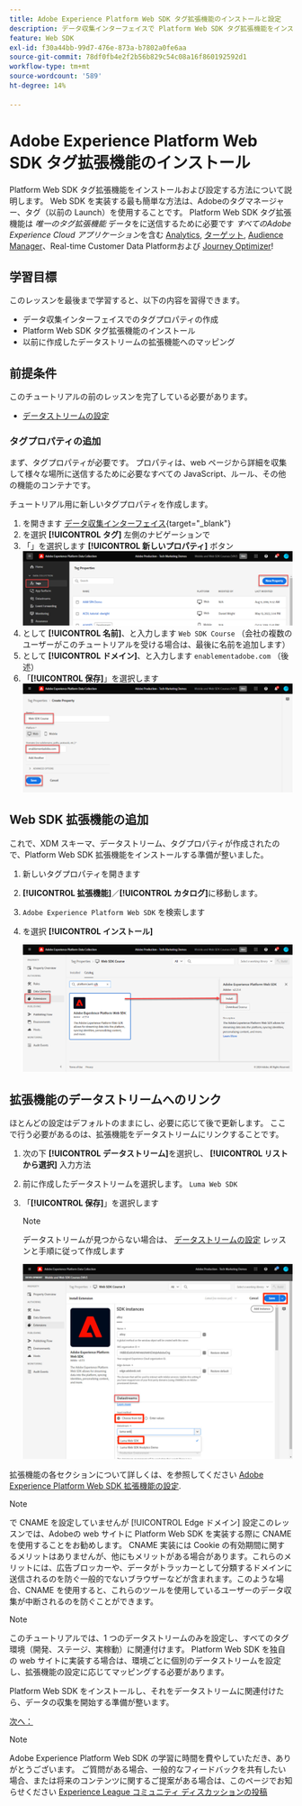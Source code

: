 ```yaml
---
title: Adobe Experience Platform Web SDK タグ拡張機能のインストールと設定
description: データ収集インターフェイスで Platform Web SDK タグ拡張機能をインストールして設定する方法を説明します。 このレッスンは、Web SDK を使用したAdobe Experience Cloudの実装チュートリアルの一部です。
feature: Web SDK
exl-id: f30a44bb-99d7-476e-873a-b7802a0fe6aa
source-git-commit: 78df0fb4e2f2b56b829c54c08a16f860192592d1
workflow-type: tm+mt
source-wordcount: '589'
ht-degree: 14%

---
```


# Adobe Experience Platform Web SDK タグ拡張機能のインストール

Platform Web SDK タグ拡張機能をインストールおよび設定する方法について説明します。 Web SDK を実装する最も簡単な方法は、Adobeのタグマネージャー、タグ（以前の Launch）を使用することです。 Platform Web SDK タグ拡張機能は _唯一のタグ拡張機能_ データをに送信するために必要です _すべてのAdobe Experience Cloud アプリケーション_&#x200B;を含む [Analytics](setup-analytics.md), [ターゲット](setup-target.md), [Audience Manager](setup-audience-manager.md)、Real-time Customer Data Platformおよび [Journey Optimizer](setup-web-channel.md)!

## 学習目標

このレッスンを最後まで学習すると、以下の内容を習得できます。

* データ収集インターフェイスでのタグプロパティの作成
* Platform Web SDK タグ拡張機能のインストール
* 以前に作成したデータストリームの拡張機能へのマッピング

## 前提条件

このチュートリアルの前のレッスンを完了している必要があります。

* [データストリームの設定](configure-datastream.md)

### タグプロパティの追加

まず、タグプロパティが必要です。 プロパティは、web ページから詳細を収集して様々な場所に送信するために必要なすべての JavaScript、ルール、その他の機能のコンテナです。

チュートリアル用に新しいタグプロパティを作成します。

1. を開きます [データ収集インターフェイス](https://launch.adobe.com/){target="_blank"}
1. を選択 **[!UICONTROL タグ]** 左側のナビゲーションで
1. 「」を選択します **[!UICONTROL 新しいプロパティ]** ボタン
   ![新しいプロパティを追加](assets/websdk-property-addNewProperty.png)
1. として **[!UICONTROL 名前]**、と入力します `Web SDK Course` （会社の複数のユーザーがこのチュートリアルを受ける場合は、最後に名前を追加します）
1. として **[!UICONTROL ドメイン]**、と入力します `enablementadobe.com` （後述）
1. 「**[!UICONTROL 保存]**」を選択します
   ![プロパティの詳細](assets/websdk-property-propertyDetails.png)

## Web SDK 拡張機能の追加

これで、XDM スキーマ、データストリーム、タグプロパティが作成されたので、Platform Web SDK 拡張機能をインストールする準備が整いました。

1. 新しいタグプロパティを開きます
1. **[!UICONTROL 拡張機能]**／**[!UICONTROL カタログ]**&#x200B;に移動します。
1. `Adobe Experience Platform Web SDK` を検索します
1. を選択 **[!UICONTROL インストール]**

   ![Web SDK 拡張機能のインストール](assets/extension-platform-web-sdk.png)


## 拡張機能のデータストリームへのリンク

ほとんどの設定はデフォルトのままにし、必要に応じて後で更新します。 ここで行う必要があるのは、拡張機能をデータストリームにリンクすることです。

1. 次の下 **[!UICONTROL データストリーム]**&#x200B;を選択し、 **[!UICONTROL リストから選択]** 入力方法
1. 前に作成したデータストリームを選択します。 `Luma Web SDK`
1. 「**[!UICONTROL 保存]**」を選択します

   >[!NOTE]
   >
   > データストリームが見つからない場合は、 [データストリームの設定](configure-datastream.md) レッスンと手順に従って作成します

   ![データストリームの選択](assets/extension-luma-web-sdk-datastream-extension.png)

拡張機能の各セクションについて詳しくは、を参照してください [Adobe Experience Platform Web SDK 拡張機能の設定](https://experienceleague.adobe.com/en/docs/experience-platform/edge/extension/web-sdk-extension-configuration).

>[!NOTE]
>
>で CNAME を設定していませんが [!UICONTROL Edge ドメイン] 設定このレッスンでは、Adobeの web サイトに Platform Web SDK を実装する際に CNAME を使用することをお勧めします。 CNAME 実装には Cookie の有効期間に関するメリットはありませんが、他にもメリットがある場合があります。これらのメリットには、広告ブロッカーや、データがトラッカーとして分類するドメインに送信されるのを防ぐ一般的でないブラウザーなどが含まれます。このような場合、CNAME を使用すると、これらのツールを使用しているユーザーのデータ収集が中断されるのを防ぐことができます。

>[!NOTE]
>
>このチュートリアルでは、1 つのデータストリームのみを設定し、すべてのタグ環境（開発、ステージ、実稼動）に関連付けます。 Platform Web SDK を独自の web サイトに実装する場合は、環境ごとに個別のデータストリームを設定し、拡張機能の設定に応じてマッピングする必要があります。

Platform Web SDK をインストールし、それをデータストリームに関連付けたら、データの収集を開始する準備が整います。

[次へ： ](create-data-elements.md)

>[!NOTE]
>
>Adobe Experience Platform Web SDK の学習に時間を費やしていただき、ありがとうございます。 ご質問がある場合、一般的なフィードバックを共有したい場合、または将来のコンテンツに関するご提案がある場合は、このページでお知らせください [Experience League コミュニティ ディスカッションの投稿](https://experienceleaguecommunities.adobe.com/t5/adobe-experience-platform-launch/tutorial-discussion-implement-adobe-experience-cloud-with-web/td-p/444996)
